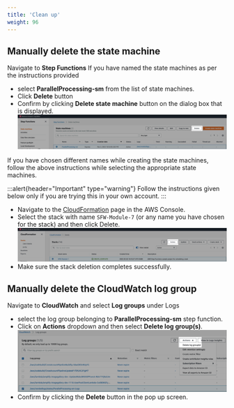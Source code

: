 ```yaml
---
title: 'Clean up'
weight: 96
---
```


## Manually delete the state machine

Navigate to **Step Functions**
If you have named the state machines as per the instructions provided

- select **ParallelProcessing-sm** from the list of state machines.
- Click **Delete** button
- Confirm by clicking **Delete state machine** button on the dialog box that is displayed.
  ![Statemachine delete](/static/img/module-7/module-7-manual-delete-sm.png)

If you have chosen different names while creating the state machines, follow the above instructions while selecting the appropriate state machines.

:::alert{header="Important" type="warning"}
Follow the instructions given below only if you are trying this in your own account.
:::

- Navigate to the [CloudFormation](https://console.aws.amazon.com/cloudformation/home?region=us-east-1) page in the AWS Console.
- Select the stack with name `SFW-Module-7` (or any name you have chosen for the stack) and then click Delete.
  ![CloudFormation delete](/static/img/setup/setup-cloudformation-delete.png)
- Make sure the stack deletion completes successfully.

## Manually delete the CloudWatch log group

Navigate to **CloudWatch** and select **Log groups** under Logs

- select the log group belonging to **ParallelProcessing-sm** step function.
- Click on **Actions** dropdown and then select **Delete log group(s)**.
  ![Cloudwatch loggroup delete](/static/img/module-7/module-7-cloudwatch-cleanup.png)
- Confirm by clicking the **Delete** button in the pop up screen.
